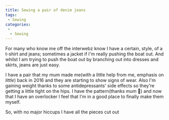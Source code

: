 ```yaml
---
title: Sewing a pair of denim jeans
tags:
 - Sewing
categories:
 - 
  - Sewing
---
```


For many who know me off the interwebz know I have a certain, style, of a t-shirt and jeans; sometimes a jacket if I'm really pushing the boat out. And whilst I am trying to push the boat out by branching out into dresses and skirts, jeans are just easy.

I have a pair that my mum made me(with a little help from me, emphasis on *little*) back in 2016 and they are starting to show signs of wear. Also I'm gaining weight thanks to some antidepressants' side effects so they're getting a little tight on the hips. I have the pattern(thanks mum 💖) and now that I have an overlocker I feel that I'm in a good place to finally make them myself.

So, with no major hiccups I have all the pieces cut out
